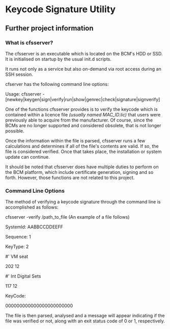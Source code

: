 # Keycode Signature Utility

## Further project information

### What is cfsserver?
The cfsserver is an executable which is located on the BCM's HDD or SSD.  It is initialised on startup by the usual init.d scripts.

It runs not only as a service but also on-demand via root access during an SSH session.

cfserver has the following command line options:

Usage: cfsserver -[newkey|keygen|sign|verify|run|show|genrec|check|signature|signverify]

One of the functions cfsserver provides is to verify the keycode which is contained within a licence file *(usually named MAC_ID.lic)* that users were previously able to acquire from the manufacturer.  Of course, since the BCMs are no longer supported and considered obsolete, that is not longer possible.

Once the information within the file is parsed, cfsserver runs a few calculations and determines if all of the file's contents are valid.  If so, the file is considered verified.  Once that takes place, the installation or system update can continue.

It should be noted that cfsserver does have multiple duties to perform on the BCM platform, which include certificate generation, signing and so forth.  However, those functions are not related to this project.  

### Command Line Options
The method of verifying a keycode signature through the command line is accomplished as follows:

cfsserver -verify /path_to_file (An example of a file follows)

SystemId: AABBCCDDEEFF

Sequence: 1

KeyType: 2

#' VM seat

202 12

#' Int Digital Sets

117 12

KeyCode:

000000000000000000000000

The file is then parsed, analysed and a message will appear indicating if the file was verified or not, along with an exit status code of 0 or 1, respectively.





 
